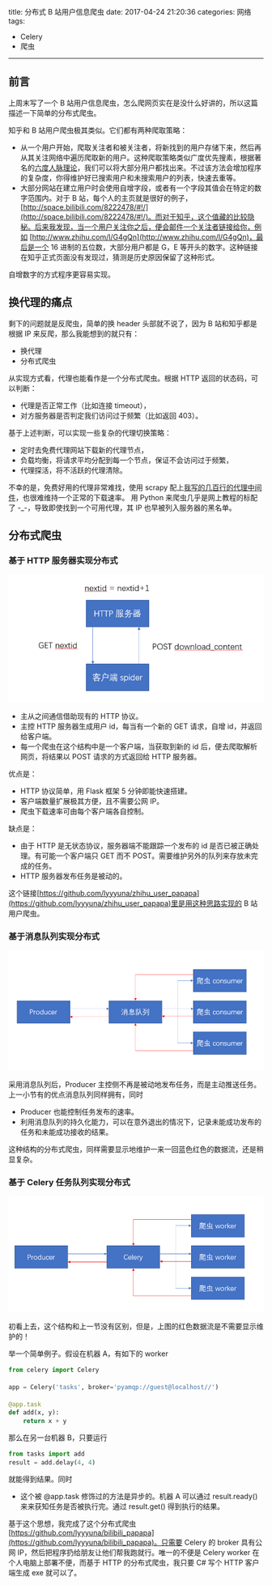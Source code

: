 title: 分布式 B 站用户信息爬虫
date: 2017-04-24 21:20:36
categories: 网络
tags: 
- Celery
- 爬虫
---

## 前言

上周末写了一个 B 站用户信息爬虫，怎么爬网页实在是没什么好讲的，所以这篇描述一下简单的分布式爬虫。

知乎和 B 站用户爬虫极其类似。它们都有两种爬取策略：

* 从一个用户开始，爬取关注者和被关注者，将新找到的用户存储下来，然后再从其关注网络中遍历爬取新的用户。这种爬取策略类似广度优先搜素，根据著名的[六度人脉理论](http://baike.baidu.com/link?url=w0Tr_YMnE4BHSLk8MN9QBaAlbAUS18BJrlq85ZuhNDYHcN4pQKXg9KIxJ6fMIcW-rr7pQbT3Ya02hlHfiFZVijScjomLbTfhvwwavVAN3XD4GQCjRACiVhza_tndVf0KUjhj1iYrBgvZ6mTe8UCGw_)，我们可以将大部分用户都找出来。不过该方法会增加程序的复杂度，你得维护好已搜索用户和未搜索用户的列表，快速去重等。
* 大部分网站在建立用户时会使用自增字段，或者有一个字段其值会在特定的数字范围内。对于 B 站，每个人的主页就是很好的例子，[http://space.bilibili.com/8222478/#!/](http://space.bilibili.com/8222478/#!/)。而对于知乎，这个值藏的比较隐秘。后来我发现，当一个用户关注你之后，便会邮件一个关注者链接给你，例如 [http://www.zhihu.com/l/G4gQn](http://www.zhihu.com/l/G4gQn)，最后是一个 16 进制的五位数，大部分用户都是 G，E 等开头的数字。这种链接在知乎正式页面没有发现过，猜测是历史原因保留了这种形式。

自增数字的方式程序更容易实现。

## 换代理的痛点

剩下的问题就是反爬虫，简单的换 header 头部就不说了，因为 B 站和知乎都是根据 IP 来反爬，那么我能想到的就只有：

* 换代理
* 分布式爬虫

从实现方式看，代理也能看作是一个分布式爬虫。根据 HTTP 返回的状态码，可以判断：

* 代理是否正常工作（比如连接 timeout），
* 对方服务器是否判定我们访问过于频繁（比如返回 403）。

基于上述判断，可以实现一些复杂的代理切换策略：

* 定时去免费代理网站下载新的代理节点，
* 负载均衡，将请求平均分配到每一个节点，保证不会访问过于频繁，
* 代理探活，将不活跃的代理清除。

不幸的是，免费好用的代理非常难找，使用 scrapy 配上[我写的几百行的代理中间件](https://github.com/lyyyuna/bilibili_papapa/commit/632a8827c187aa051186089d715616db8ae7fd86)，也很难维持一个正常的下载速率。
用 Python 来爬虫几乎是网上教程的标配了 -_-，导致即使找到一个可用代理，其 IP 也早被列入服务器的黑名单。

## 分布式爬虫

### 基于 HTTP 服务器实现分布式

![基于 HTTP 服务器的分布式爬虫](https://github.com/lyyyuna/blog_img/raw/master/blog/201704/http_structure.png)

* 主从之间通信借助现有的 HTTP 协议。
* 主控 HTTP 服务器生成用户 id，每当有一个新的 GET 请求，自增 id，并返回给客户端。
* 每一个爬虫在这个结构中是一个客户端，当获取到新的 id 后，便去爬取解析网页，将结果以 POST 请求的方式返回给 HTTP 服务器。

优点是：

* HTTP 协议简单，用 Flask 框架 5 分钟即能快速搭建。
* 客户端数量扩展极其方便，且不需要公网 IP。
* 爬虫下载速率可由每个客户端各自控制。

缺点是：

* 由于 HTTP 是无状态协议，服务器端不能跟踪一个发布的 id 是否已被正确处理。有可能一个客户端只 GET 而不 POST。需要维护另外的队列来存放未完成的任务。
* HTTP 服务器发布任务是被动的。

这个链接[https://github.com/lyyyuna/zhihu_user_papapa](https://github.com/lyyyuna/zhihu_user_papapa)里是用这种思路实现的 B 站用户爬虫。

### 基于消息队列实现分布式

![基于消息队列实现分布式爬虫](https://github.com/lyyyuna/blog_img/raw/master/blog/201704/messagequeue_structure.png)

采用消息队列后，Producer 主控侧不再是被动地发布任务，而是主动推送任务。上一小节有的优点消息队列同样拥有，同时

* Producer 也能控制任务发布的速率。
* 利用消息队列的持久化能力，可以在意外退出的情况下，记录未能成功发布的任务和未能成功接收的结果。

这种结构的分布式爬虫，同样需要显示地维护一来一回蓝色红色的数据流，还是稍显复杂。

### 基于 Celery 任务队列实现分布式

![基于 Celery 实现分布式爬虫](https://github.com/lyyyuna/blog_img/raw/master/blog/201704/celery_structure.png)

初看上去，这个结构和上一节没有区别，但是，上图的红色数据流是不需要显示维护的！

举一个简单例子。假设在机器 A，有如下的 worker

```python
from celery import Celery

app = Celery('tasks', broker='pyamqp://guest@localhost//')

@app.task
def add(x, y):
    return x + y
```

那么在另一台机器 B，只要运行

```python
from tasks import add
result = add.delay(4, 4)
```

就能得到结果。同时

* 这个被 @app.task 修饰过的方法是异步的。机器 A 可以通过 result.ready() 来来获知任务是否被执行完。通过 result.get() 得到执行的结果。

基于这个思想，我完成了这个分布式爬虫[https://github.com/lyyyuna/bilibili_papapa](https://github.com/lyyyuna/bilibili_papapa)。只需要 Celery 的 broker 具有公网 IP，然后把程序扔给朋友让他们帮我跑就行。唯一的不便是 Celery worker 在个人电脑上部署不便，而基于 HTTP 的分布式爬虫，我只要 C# 写个 HTTP 客户端生成 exe 就可以了。

